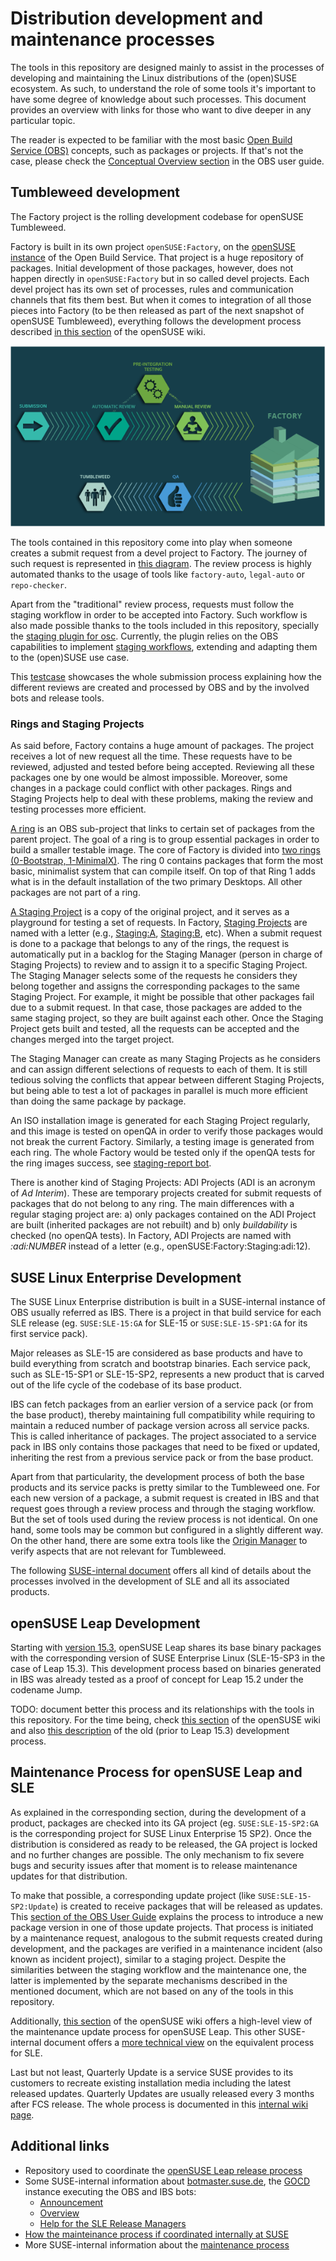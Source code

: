 # Distribution development and maintenance processes

The tools in this repository are designed mainly to assist in the processes of developing and
maintaining the Linux distributions of the (open)SUSE ecosystem. As such, to understand the role of
some tools it's important to have some degree of knowledge about such processes. This document
provides an overview with links for those who want to dive deeper in any particular topic.

The reader is expected to be familiar with the most basic [Open Build
Service (OBS)](https://openbuildservice.org/) concepts, such as packages or projects. If that's not the
case, please check the [Conceptual
Overview section](https://openbuildservice.org/help/manuals/obs-user-guide/art.obs.bg.html#sec.obsbg.concept) in the OBS user guide.

## Tumbleweed development

The Factory project is the rolling development codebase for openSUSE Tumbleweed.

Factory is built in its own project `openSUSE:Factory`, on the [openSUSE
instance](https://build.opensuse.org) of the Open Build Service. That project is a huge repository
of packages. Initial development of those packages, however, does not happen directly in
`openSUSE:Factory` but in so called devel projects. Each devel project has its own set of processes,
rules and communication channels that fits them best. But when it comes to integration of all those
pieces into Factory (to be then released as part of the next snapshot of openSUSE Tumbleweed),
everything follows the development process described [in this
section](https://en.opensuse.org/openSUSE:Factory_development_model) of the openSUSE wiki.

![Factory Workflow](res/Factory_workflow_2014.png)

The tools contained in this repository come into play when someone creates a submit request from a
devel project to Factory. The journey of such request is represented in [this
diagram](https://stephan.kulow.org/mermaid.html). The review process is highly automated thanks to
the usage of tools like `factory-auto`, `legal-auto` or `repo-checker`.

Apart from the "traditional" review process, requests must follow the staging workflow in order to
be accepted into Factory. Such workflow is also made possible thanks to the tools included in this
repository, specially the [staging plugin for
osc](https://github.com/openSUSE/openSUSE-release-tools/blob/master/docs/staging.asciidoc).
Currently, the plugin relies on the OBS capabilities to implement [staging
workflows](https://github.com/openSUSE/open-build-service/wiki/Staging-Workflow), extending and
adapting them to the (open)SUSE use case.

This [testcase](../tests/factory_submit_request_test.py) showcases the whole submission process
explaining how the different reviews are created and processed by OBS and by the involved bots and
release tools.

### Rings and Staging Projects

As said before, Factory contains a huge amount of packages. The project receives a lot of new
request all the time. These requests have to be reviewed, adjusted and tested before being accepted.
Reviewing all these packages one by one would be almost impossible. Moreover, some changes in a
package could conflict with other packages. Rings and Staging Projects help to deal with these
problems, making the review and testing processes more efficient.

[A ring](https://www.youtube.com/watch?v=K-wTVGqKFR8) is an OBS sub-project that links to certain
set of packages from the parent project. The goal of a ring is to group essential packages in order
to build a smaller testable image. The core of Factory is divided into
[two rings (0-Bootstrap, 1-MinimalX)](https://build.opensuse.org/project/subprojects/openSUSE:Factory:Rings).
The ring 0 contains packages that form the most basic, minimalist system that can compile itself. On
top of that Ring 1 adds what is in the default installation of the two primary Desktops. All other
packages are not part of a ring.

[A Staging Project](https://github.com/openSUSE/open-build-service/wiki/Staging-Workflow) is a copy
of the original project, and it serves as a playground for testing a set of requests. In Factory,
[Staging Projects](https://build.opensuse.org/project/subprojects/openSUSE:Factory:Staging) are
named with a letter (e.g., [Staging:A](https://build.opensuse.org/project/show/openSUSE:Factory:Staging:A),
[Staging:B](https://build.opensuse.org/project/show/openSUSE:Factory:Staging:A), etc). When a submit
request is done to a package that belongs to any of the rings, the request is automatically put in a
backlog for the Staging Manager (person in charge of Staging Projects) to review and to assign it to
a specific Staging Project. The Staging Manager selects some of the requests he considers they
belong together and assigns the corresponding packages to the same Staging Project. For example, it
might be possible that other packages fail due to a submit request. In that case, those packages are
added to the same staging project, so they are built against each other. Once the Staging Project
gets built and tested, all the requests can be accepted and the changes merged into the target
project.

The Staging Manager can create as many Staging Projects as he considers and can assign different
selections of requests to each of them. It is still tedious solving the conflicts that appear
between different Staging Projects, but being able to test a lot of packages in parallel is much
more efficient than doing the same package by package.

An ISO installation image is generated for each Staging Project regularly, and this image is tested
on openQA in order to verify those packages would not break the current Factory. Similarly, a
testing image is generated from each ring. The whole Factory would be tested only if the openQA
tests for the ring images success, see
[staging-report bot](https://github.com/openSUSE/openSUSE-release-tools/blob/master/staging-report.py).

There is another kind of Staging Projects: ADI Projects (ADI is an acronym of *Ad Interim*). These
are temporary projects created for submit requests of packages that do not belong to any ring. The
main differences with a regular staging project are: a) only packages contained on the ADI Project
are built (inherited packages are not rebuilt) and b) only *buildability* is checked (no openQA
tests). In Factory, ADI Projects are named with *:adi:NUMBER* instead of a letter (e.g.,
openSUSE:Factory:Staging:adi:12).

## SUSE Linux Enterprise Development

The SUSE Linux Enterprise distribution is built in a SUSE-internal instance of OBS usually referred
as IBS. There is a project in that build service for each SLE release (eg. `SUSE:SLE-15:GA` for
SLE-15 or `SUSE:SLE-15-SP1:GA` for its first service pack).

Major releases as SLE-15 are considered as base products and have to build everything from scratch and
bootstrap binaries. Each service pack, such as SLE-15-SP1 or SLE-15-SP2, represents a new product that
is carved out of the life cycle of the codebase of its base product.

IBS can fetch packages from an earlier version of a service pack (or from the base product), thereby
maintaining full compatibility while requiring to maintain a reduced number of package version
across all service packs. This is called inheritance of packages. The project associated to a
service pack in IBS only contains those packages that need to be fixed or updated, inheriting the
rest from a previous service pack or from the base product.

Apart from that particularity, the development process of both the base products and its service
packs is pretty similar to the Tumbleweed one. For each new version of a package, a submit request is
created in IBS and that request goes through a review process and through the staging workflow. But
the set of tools used during the review process is not identical. On one hand, some tools may be
common but configured in a slightly different way. On the other hand, there are some extra tools
like the [Origin Manager](./origin-manager.md) to verify aspects that are not relevant for
Tumbleweed.

The following [SUSE-internal
document](https://confluence.suse.com/display/projectmanagement/Product+Handbook) offers all kind of
details about the processes involved in the development of SLE and all its associated products.

## openSUSE Leap Development

Starting with [version 15.3](https://en.opensuse.org/Portal:15.3), openSUSE Leap shares its base
binary packages with the corresponding version of SUSE Enterprise Linux (SLE-15-SP3 in the case of
Leap 15.3). This development process based on binaries generated in IBS was already tested as a
proof of concept for Leap 15.2 under the codename Jump.

TODO: document better this process and its relationships with the tools in this repository. For the
time being, check [this section](https://en.opensuse.org/openSUSE:Packaging_for_Leap) of the
openSUSE wiki and also [this description](https://en.opensuse.org/openSUSE:Leap_development_process)
of the old (prior to Leap 15.3) development process.

## Maintenance Process for openSUSE Leap and SLE

As explained in the corresponding section, during the development of a product, packages are checked
into its GA project (eg. `SUSE:SLE-15-SP2:GA` is the corresponding project for SUSE Linux Enterprise
15 SP2). Once the distribution is considered as ready to be released, the GA project is locked and
no further changes are possible. The only mechanism to fix severe bugs and security issues after
that moment is to release maintenance updates for that distribution.

To make that possible, a corresponding update project (like `SUSE:SLE-15-SP2:Update`) is created to
receive packages that will be released as updates. This [section of the OBS User
Guide](https://openbuildservice.org/help/manuals/obs-user-guide/cha.obs.maintenance_setup.html)
explains the process to introduce a new package version in one of those update projects. That
process is initiated by a maintenance request, analogous to the submit requests created during
development, and the packages are verified in a maintenance incident (also known as incident
project), similar to a staging project. Despite the similarities between the staging workflow and
the maintenance one, the latter is implemented by the separate mechanisms described in the mentioned
document, which are not based on any of the tools in this repository.

Additionally, [this section](https://en.opensuse.org/openSUSE:Maintenance_update_process) of the
openSUSE wiki offers a high-level view of the maintenance update process for openSUSE Leap. This other
SUSE-internal document offers a [more technical
view](https://confluence.suse.com/display/maintenancecoordination/Maintenance+Internals) on the
equivalent process for SLE.

Last but not least, Quarterly Update is a service SUSE provides to its customers to recreate
existing installation media including the latest released updates. Quarterly Updates are usually
released every 3 months after FCS release. The whole process is documented in this [internal wiki
page](https://confluence.suse.com/display/maintenancecoordination/Quarterly+Update+Process).

## Additional links

- Repository used to coordinate the [openSUSE Leap release
  process](https://github.com/openSUSE/openSUSE-release-process)
- Some SUSE-internal information about [botmaster.suse.de](http://botmaster.suse.de), the
  [GOCD](https://www.gocd.org) instance executing the OBS and IBS bots:
  - [Announcement](https://confluence.suse.com/pages/viewpage.action?pageId=200966145)
  - [Overview](https://confluence.suse.com/display/projectmanagement/Botmaster+Documentation)
  - [Help for the SLE Release Managers](https://confluence.suse.com/display/projectmanagement/Botmaster)
- [How the mainteinance process if coordinated internally at
SUSE](https://confluence.suse.com/pages/viewpage.action?spaceKey=maintenance&title=Maintenance+Process)
- More SUSE-internal information about the [maintenance
  process](https://confluence.suse.com/pages/viewpage.action?spaceKey=maintenancecoordination&title=Shift+Left+Maintenance+Process+-+Implementation)
